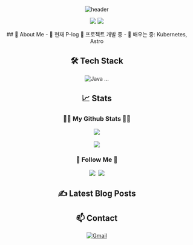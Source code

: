 <div align="center"> 

![header](https://capsule-render.vercel.app/api?type=Waving&color=auto&height=150&section=header&text=Welcome🎈&fontColor=ffffff&fontSize=70&animation=fadeIn&fontAlignY=55&desc=%20&descAlignY=62&descAlign=62)

<p align="center">
  <img src="https://img.shields.io/badge/Spring%20Boot-3.x-brightgreen?logo=springboot" />
  <img src="https://img.shields.io/badge/React-18-blue?logo=react" />
</p>
## 📌 About Me
- 🔭 현재 P-log 🌿 프로젝트 개발 중
- 🌱 배우는 중: Kubernetes, Astro

## 🛠 Tech Stack
![Java](https://img.shields.io/badge/Java-17-blue?logo=openjdk) …

## 📈 Stats
<h3 align="center">👩‍💻 My Github Stats 👩‍💻</h3>
<img src="https://github-readme-stats.vercel.app/api/top-langs/?username=kim-chulsoon&layout=compact"><br><br>
<img src="https://github-readme-stats.vercel.app/api?username=kim-chulsoon&show_icons=true">
 <br>
<h3 align="center">🌈 Follow Me 🌈</h3>
<p align="center">
  <a href="https://sienna1022.tistory.com/"><img src="https://img.shields.io/badge/Tech%20Blog-11B48A?style=flat-square&logo=Vimeo&logoColor=white&link=https://sienna1022.tistory.com/"/></a>&nbsp
  <a href="mailto:sienna011022@naver.com"><img src="https://img.shields.io/badge/Gmail-d14836?style=flat-square&logo=Gmail&logoColor=white&link=20200803@gmail.com"/></a>
</p>

## ✍️ Latest Blog Posts
<!-- BLOG-POST-LIST:START -->
<!-- BLOG-POST-LIST:END -->

## 📫 Contact
[![Gmail](https://img.shields.io/badge/-gmail-red?style=flat&logo=gmail)](mailto:you@example.com)
 
 <br/>
